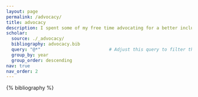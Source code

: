 ```yaml
---
layout: page
permalink: /advocacy/
title: advocacy
description: I spent some of my free time advocating for a better inclusion of people with disabilities in both the tech industry and the society. As most of my actions are located in France, some of this section will be in French.
scholar:
  source: ./_advocacy/
  bibliography: advocacy.bib
  query: "@*"                          # Adjust this query to filter the publications
  group_by: year
  group_order: descending
nav: true
nav_order: 2
---
```

<div class="publications">

{% bibliography %}

</div>
